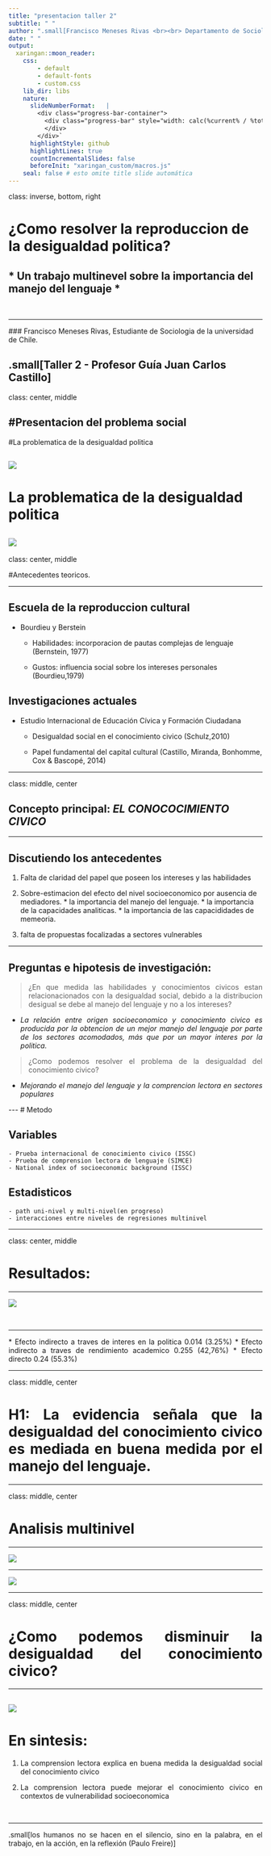 ```yaml
---
title: "presentacion taller 2"
subtitle: " "
author: ".small[Francisco Meneses Rivas <br><br> Departamento de Sociología - UCH / COES <br><br>]"
date: " "
output:
  xaringan::moon_reader:
    css:
        - default
        - default-fonts
        - custom.css
    lib_dir: libs
    nature:
      slideNumberFormat:   |
        <div class="progress-bar-container">
          <div class="progress-bar" style="width: calc(%current% / %total% * 100%);">
          </div>
        </div>`
      highlightStyle: github
      highlightLines: true
      countIncrementalSlides: false
      beforeInit: "xaringan_custom/macros.js"
    seal: false # esto omite title slide automática
---
```

class: inverse, bottom, right






<!---
About macros.js: permite escalar las imágenes como [:scale 50%](path to image), hay si que grabar ese archivo js en el directorio.
--->
# ¿Como resolver la reproduccion de la desigualdad politica?
## * Un trabajo multinevel sobre la importancia del manejo del lenguaje *
<br>
<hr>
### Francisco Meneses Rivas, Estudiante de Sociologia de la universidad de Chile.

<br>

.small[Taller 2 - Profesor Guía Juan Carlos Castillo]
---
class: center, middle

#Presentacion del problema social
---

  #La problematica de la desigualdad politica
  
  ![](imagenes/Diapositiva1.png)
---

  # La problematica de la desigualdad politica
  
  ![](imagenes/Diapositiva2.png)
---

class: center, middle

#Antecedentes teoricos. 

---

## Escuela de la reproduccion cultural 
  * Bourdieu y Berstein
    
    + Habilidades: incorporacion de pautas complejas de lenguaje (Bernstein, 1977)
    
    +  Gustos: influencia social sobre los intereses personales  (Bourdieu,1979)
  
## Investigaciones actuales
 * Estudio Internacional de Educación Cívica y Formación Ciudadana
    
    + Desigualdad social en el conocimiento civico (Schulz,2010)
    
    + Papel fundamental del capital cultural (Castillo, Miranda, Bonhomme, Cox & Bascopé, 2014)
  
---
class: middle, center

## Concepto principal: _EL CONOCOCIMIENTO CIVICO_ 

---
## Discutiendo los antecedentes
  
  1. Falta de claridad del papel que poseen los intereses y las habilidades
  
  2. Sobre-estimacion del efecto del nivel socioeconomico por ausencia de mediadores.
    * la importancia del manejo del lenguaje.
    * la importancia de la capacidades analiticas.
    * la importancia de las capacididades de memeoria.
    
  3. falta de propuestas focalizadas a sectores vulnerables
---
<div style="text-align: justify">

## Preguntas e hipotesis de investigación:
  
>¿En que medida las habilidades y conocimientos civicos estan relacionacionados con la desigualdad social, debido a la distribucion desigual se debe al manejo del lenguaje y no a los intereses?
  
* _La relación entre origen socioeconomico y conocimiento civico es producida por la obtencion de un mejor manejo del lenguaje por parte de los sectores acomodados, más que por un mayor interes por la politica._ 
  
> ¿Como podemos resolver el problema de la desigualdad del conocimiento civico?  
  
* _Mejorando el manejo del lenguaje y la comprencion lectora en sectores populares_

<div/>
---
 # Metodo

  ## Variables 
    - Prueba internacional de conocimiento civico (ISSC)
    - Prueba de comprension lectora de lenguaje (SIMCE)
    - National index of socioeconomic background (ISSC)
  ## Estadisticos
    - path uni-nivel y multi-nivel(en progreso)
    - interacciones entre niveles de regresiones multinivel 


---
class: center, middle
# Resultados: 
---

![](imagenes/Diapositiva3.png)

<br>
<hr>
* Efecto indirecto a traves de interes en la politica 0.014 (3.25%) 
* Efecto indirecto a traves de rendimiento academico 0.255 (42,76%)
* Efecto directo 0.24 (55.3%)
<br>

---
class: middle, center

# H1: La evidencia señala que la desigualdad del conocimiento civico es mediada en buena medida por el manejo del lenguaje. 

---

class: middle, center

# Analisis multinivel

---

![](imagenes/Diapositiva4.png)


---
![](imagenes/Diapositiva5.png)

---
class: middle, center

# ¿Como podemos disminuir la desigualdad del conocimiento civico?

---
![](imagenes/Diapositiva6.png)
---
 # En sintesis:
 
 1. La comprension lectora explica en buena medida la desigualdad social del conocimiento civico
 
 2. La comprension lectora puede mejorar el conocimiento civico en contextos de vulnerabilidad socioeconomica
 
<br>
<hr>
.small[los humanos no se hacen en el silencio, sino en la palabra, en el trabajo, en la acción, en la reflexión (Paulo Freire)]
<br>

